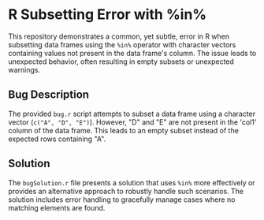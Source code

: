 # R Subsetting Error with %in%

This repository demonstrates a common, yet subtle, error in R when subsetting data frames using the `%in%` operator with character vectors containing values not present in the data frame's column.  The issue leads to unexpected behavior, often resulting in empty subsets or unexpected warnings.

## Bug Description

The provided `bug.r` script attempts to subset a data frame using a character vector (`c("A", "D", "E")`).  However, "D" and "E" are not present in the 'col1' column of the data frame. This leads to an empty subset instead of the expected rows containing "A".

## Solution

The `bugSolution.r` file presents a solution that uses `%in%` more effectively or provides an alternative approach to robustly handle such scenarios. The solution includes error handling to gracefully manage cases where no matching elements are found.